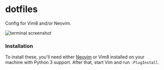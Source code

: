 # dotfiles

Config for Vim8 and/or Neovim.

![terminal screenshot]("https://github.com/bentranter/.config/blob/master/screenshot.png" "Screenshot of terminal")

### Installation

To install these, you'll need either [Neovim](https://neovim.io/) or Vim8 installed on your machine with Python 3 support. After that, start Vim and run `:PlugInstall`.
